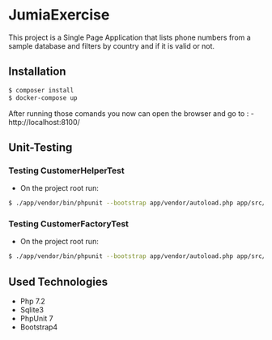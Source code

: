 # JumiaExercise
This project is a Single Page Application that lists phone numbers from a sample database and filters by country and if it is valid or not.

## Installation

```bash
$ composer install
$ docker-compose up
```
After running those comands you now can open the browser and go to : - http://localhost:8100/

## Unit-Testing

### Testing CustomerHelperTest
- On the project root run:
```sh
$ ./app/vendor/bin/phpunit --bootstrap app/vendor/autoload.php app/src/tests/helpers/CustomerHelperTest
```
### Testing CustomerFactoryTest
- On the project root run:
```sh
$ ./app/vendor/bin/phpunit --bootstrap app/vendor/autoload.php app/src/tests/factories/CustomerFactoryTest
```
## Used Technologies
- Php 7.2
- Sqlite3
- PhpUnit 7
- Bootstrap4
